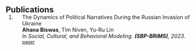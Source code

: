 <h2 id="publications" style="margin: 2px 0px -15px;">Publications</h2>

<div class="publications">
<ol class="bibliography">

<li>
<div class="pub-row">
<!--
  <div class="col-sm-3 abbr" style="position: relative;padding-right: 15px;padding-left: 15px;">
    <img src="assets/img/teaser_example.png" class="teaser img-fluid z-depth-1">
    <abbr class="badge">CVPR</abbr>
  </div> -->

  <div class="col-sm-9" style="position: relative;padding-right: 15px;padding-left: 20px;">
    <div class="title">The Dynamics of Political Narratives During the Russian Invasion of Ukraine</a></div>
    <div class="author"><strong>Ahana Biswas</strong>, Tim Niven, Yu-Ru Lin</div>
    <div class="periodical"><em> In Social, Cultural, and Behavioral Modeling. <strong>(SBP-BRiMS)</strong>, 2023.</em></div>
    <div class="links">
      <a href="https://nam12.safelinks.protection.outlook.com/?url=https%3A%2F%2Flink.springer.com%2Fchapter%2F10.1007%2F978-3-031-43129-6_4&data=05%7C01%7Cahana.biswas%40pitt.edu%7C501b32cd03754672062908dbbb837e71%7C9ef9f489e0a04eeb87cc3a526112fd0d%7C1%7C0%7C638309945662086460%7CUnknown%7CTWFpbGZsb3d8eyJWIjoiMC4wLjAwMDAiLCJQIjoiV2luMzIiLCJBTiI6Ik1haWwiLCJXVCI6Mn0%3D%7C3000%7C%7C%7C&sdata=IlymQ7JMDPy4%2FQRk4zddDOfft8o8x%2BA9%2FbSc3s5oDsY%3D&reserved=0" class="btn btn-sm z-depth-0" role="button" target="_blank" style="font-size:12px;">paper</a>
<!--       <a href="https://github.com/yaoyao-liu/mnemonics" class="btn btn-sm z-depth-0" role="button" target="_blank" style="font-size:12px;">Code</a> -->
<!--       <a href="https://class-il.mpi-inf.mpg.de/mnemonics/" class="btn btn-sm z-depth-0" role="button" target="_blank" style="font-size:12px;">Project Page</a> -->
<!--       <a href="https://dblp.uni-trier.de/rec/conf/cvpr/LiuSLSS20.html?view=bibtex" class="btn btn-sm z-depth-0" role="button" target="_blank" style="font-size:12px;">BibTex</a> -->
<!--       <strong><i style="color:#e74d3c">Oral Presentation</i></strong> -->
    </div>
  </div>
</div>
</li>
  
<br>

</ol>
</div>
